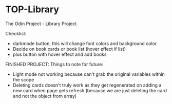 # TOP-Library
The Odin Project - Library Project

Checklist:
- darkmode button, this will change font colors and background color
- Decide on book cards or book list (hover effect if list)
- plus button with hover effect and add books 

FINISHED PROJECT: 
Things to note for future:
- Light mode not working because can't grab the original variables within the scope
- Deleting cards doesn't truly work as they get regenerated on adding a new card when page gets refresh (because we are just deleting the card and not the object from array)